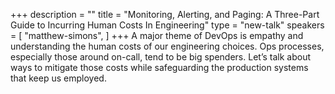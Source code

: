 +++
description = ""
title = "Monitoring, Alerting, and Paging: A Three-Part Guide to Incurring Human Costs In Engineering"
type = "new-talk"
speakers = [
        "matthew-simons",
]
+++
A major theme of DevOps is empathy and understanding the human costs of our engineering choices. Ops processes, especially those around on-call, tend to be big spenders. Let’s talk about ways to mitigate those costs while safeguarding the production systems that keep us employed.
